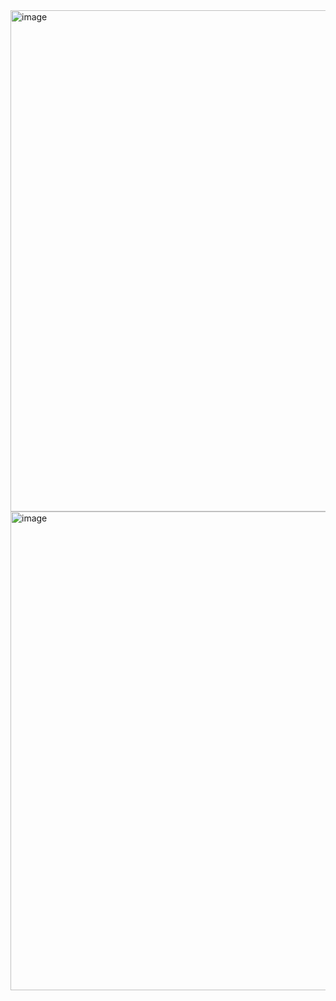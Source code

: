 <img width="1096" height="802" alt="image" src="https://github.com/user-attachments/assets/867e66a8-6d33-435a-bd60-afc2904d92c5" />
<img width="964" height="766" alt="image" src="https://github.com/user-attachments/assets/e9f55bc7-9cec-4567-8c5b-25a841b76c5d" />

